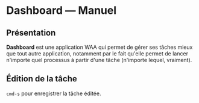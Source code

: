 # Dashboard — Manuel

## Présentation

**Dashboard** est une application WAA qui permet de gérer ses tâches mieux que tout autre application, notamment par le fait qu'elle permet de lancer n'importe quel processus à partir d'une tâche (n'importe lequel, vraiment).

## Édition de la tâche

`cmd-s` pour enregistrer la tâche éditée.
